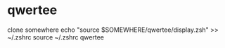 # qwertee

clone somewhere
echo "source $SOMEWHERE/qwertee/display.zsh" >> ~/.zshrc
source ~/.zshrc
qwertee
